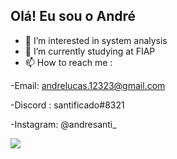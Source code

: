 ## Olá! Eu sou o André

- 👀 I’m interested in system analysis
- 🌱 I’m currently studying at FIAP
- 📫 How to reach me :


-Email: andrelucas.12323@gmail.com

-Discord : santificado#8321

-Instagram: @andresanti_

<div>
  <a href="https://github.com/santificado">
  <img widht = 42% src="link"
 [![Anurag's GitHub stats](https://github-readme-stats.vercel.app/api?username=santificado&show_icons=true&thenme=dracula&include_all_commits=true >
<div>
